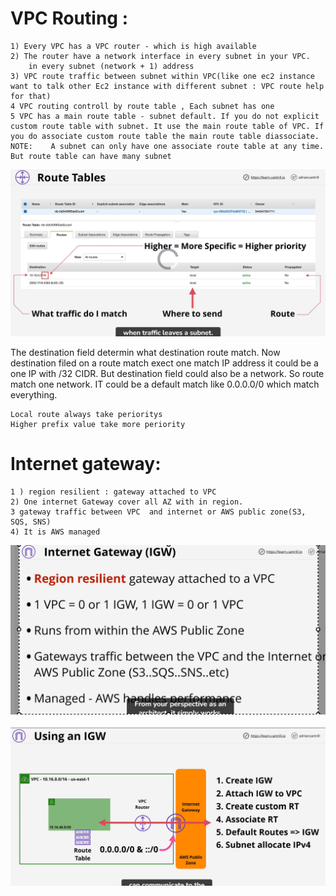 # VPC Routing :
    1) Every VPC has a VPC router - which is high available 
    2) The router have a network interface in every subnet in your VPC. 
        in every subnet (network + 1) address
    3) VPC route traffic between subnet within VPC(like one ec2 instance want to talk other Ec2 instance with different subnet : VPC route help for that)
    4 VPC routing controll by route table , Each subnet has one
    5 VPC has a main route table - subnet default. If you do not explicit custom route table with subnet. It use the main route table of VPC. If you do associate custom route table the main route table diassociate.  
    NOTE:    A subnet can only have one associate route table at any time. But route table can have many subnet


![alt](./asset/route-table.png)

The destination field determin what destination route match.  Now destination filed on a route match exect one match IP address it could be a one IP with /32 CIDR. But destination field could also be a network. So route match one network. IT could be a default match like 0.0.0.0/0 which match everything.

    Local route always take perioritys
    Higher prefix value take more periority


# Internet gateway:
    1 ) region resilient : gateway attached to VPC
    2) One internet Gateway cover all AZ with in region.
    3 gateway traffic between VPC  and internet or AWS public zone(S3, SQS, SNS)
    4) It is AWS managed 
![alt](./asset/IGW.png)

![alt](./asset/using-igw.png)